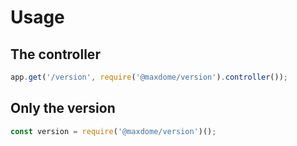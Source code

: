 # Usage

## The controller

```javascript
app.get('/version', require('@maxdome/version').controller());
```

## Only the version

```javascript
const version = require('@maxdome/version')();
```
